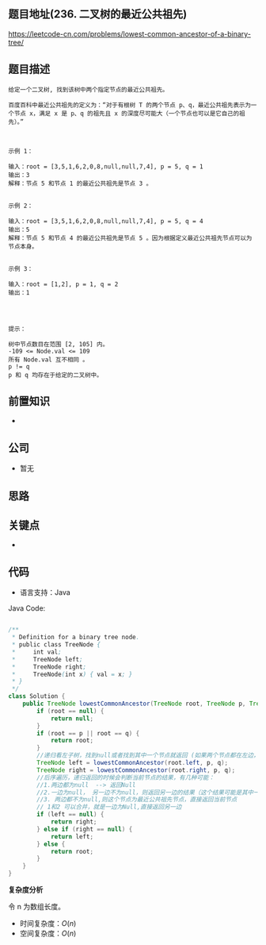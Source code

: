 
## 题目地址(236. 二叉树的最近公共祖先)

https://leetcode-cn.com/problems/lowest-common-ancestor-of-a-binary-tree/

## 题目描述

```
给定一个二叉树, 找到该树中两个指定节点的最近公共祖先。

百度百科中最近公共祖先的定义为：“对于有根树 T 的两个节点 p、q，最近公共祖先表示为一个节点 x，满足 x 是 p、q 的祖先且 x 的深度尽可能大（一个节点也可以是它自己的祖先）。”

 

示例 1：

输入：root = [3,5,1,6,2,0,8,null,null,7,4], p = 5, q = 1
输出：3
解释：节点 5 和节点 1 的最近公共祖先是节点 3 。


示例 2：

输入：root = [3,5,1,6,2,0,8,null,null,7,4], p = 5, q = 4
输出：5
解释：节点 5 和节点 4 的最近公共祖先是节点 5 。因为根据定义最近公共祖先节点可以为节点本身。


示例 3：

输入：root = [1,2], p = 1, q = 2
输出：1


 

提示：

树中节点数目在范围 [2, 105] 内。
-109 <= Node.val <= 109
所有 Node.val 互不相同 。
p != q
p 和 q 均存在于给定的二叉树中。
```

## 前置知识

- 

## 公司

- 暂无

## 思路

## 关键点

-  

## 代码

- 语言支持：Java

Java Code:

```java

/**
 * Definition for a binary tree node.
 * public class TreeNode {
 *     int val;
 *     TreeNode left;
 *     TreeNode right;
 *     TreeNode(int x) { val = x; }
 * }
 */
class Solution {
    public TreeNode lowestCommonAncestor(TreeNode root, TreeNode p, TreeNode q) {
        if (root == null) {
            return null;
        }
        if (root == p || root == q) {
            return root;
        }
        //递归看左子树，找到null或者找到其中一个节点就返回 (如果两个节点都在左边，找到第一个就会返回)
        TreeNode left = lowestCommonAncestor(root.left, p, q);
        TreeNode right = lowestCommonAncestor(root.right, p, q);
        //后序遍历，递归返回的时候会判断当前节点的结果，有几种可能：
        //1.两边都为null  --> 返回Null
        //2.一边为null， 另一边不为null，则返回另一边的结果（这个结果可能是其中一个节点，也可能是最近公共祖先节点
        //3. 两边都不为null,则这个节点为最近公共祖先节点，直接返回当前节点
        // 1和2 可以合并，就是一边为Null,直接返回另一边
        if (left == null) {
            return right;
        } else if (right == null) {
            return left;
        } else {
            return root;
        }
    }
}

```


**复杂度分析**

令 n 为数组长度。

- 时间复杂度：$O(n)$
- 空间复杂度：$O(n)$


